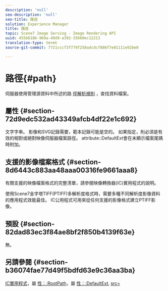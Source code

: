 ```yaml
---
description: 'null'
seo-description: 'null'
seo-title: 路徑
solution: Experience Manager
title: 路徑
topic: Scene7 Image Serving - Image Rendering API
uuid: 455b6186-969a-49d9-a392-35660ec12213
translation-type: tm+mt
source-git-commit: 7721cccf3f779f258adcdcf886f7e01111e92be0

---
```



# 路徑{#path}

伺服器使用管理源資料中所述的路 [徑解析規則](../../../../../../is-api/image-serving-api-ref/c-configuration-and-administration/c-configuration-and-administration.md#concept-1ec4d9f0e58a430cae045761f1ff9173) ，查找資料檔案。

## 屬性 {#section-72d9edc532ad43349afcb4df22e1c692}

文字字串。 影像和SVG記錄需要，範本記錄可能是空的。 如果指定，則必須是有效的相對或絕對映像伺服器檔案路徑。 attribute::DefaultExt會在未顯示檔案尾碼時附加。

## 支援的影像檔案格式 {#section-8d6443c883aa48aaa00316fe9661aaa8}

有關支援的映像檔案格式的完整清單，請參閱映像轉換器(IC)實用程式的說明。

使用Scene7金字塔TIFF(PTIFF)多解析度格式時，需要多種不同解析度影像資料的應用程式效能最佳。 IC公用程式可用來從任何支援的影像格式建立PTIFF影像。

## 預設 {#section-82dad83ec3f84ae8bf2f850b4139f63e}

無。

## 另請參閱 {#section-b36074fae77d49f5bdfd63e9c36aa3ba}

[IC實用程式](../../../../../../is-api/is-utils/utilities/r-ic.md#reference-de9f43c63a8f48f1a755ff1760af8b7b)，屬 [性：:RootPath](../../../../../../is-api/image-catalog/image-serving-api-ref/c-image-catalog-reference/c-attributes-reference/r-rootpath.md#reference-17d57e5967be403b8408fa7214017494)，屬 [性：:DefaultExt](../../../../../../is-api/image-catalog/image-serving-api-ref/c-image-catalog-reference/c-attributes-reference/r-defaultext.md#reference-1b96c71a253049ddaeae09892d3484a0), [src=](../../../../../../is-api/http-ref/image-serving-api-ref/c-http-protocol-reference/c-command-reference/r-src.md#reference-f6506637778c4c69bf106a7924a91ab1)
